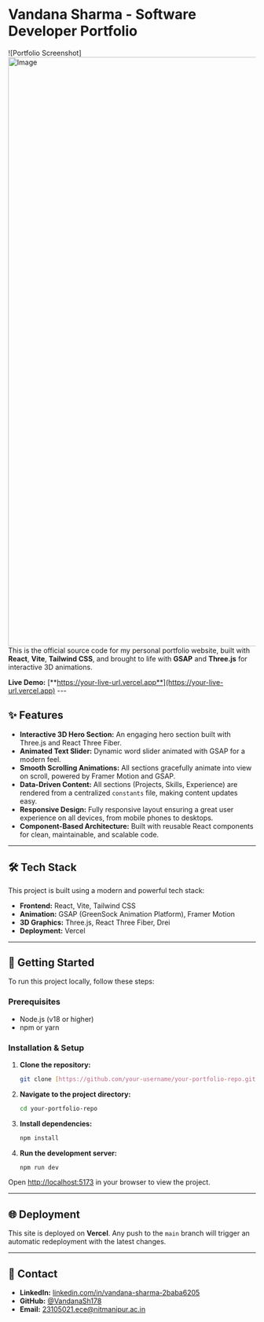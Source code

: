 # Vandana Sharma - Software Developer Portfolio

![Portfolio Screenshot]<img width="1920" height="1200" alt="Image" src="https://github.com/user-attachments/assets/80a835f2-ecda-4ccf-ac4b-b7de2d38d463" />This is the official source code for my personal portfolio website, built with **React**, **Vite**, **Tailwind CSS**, and brought to life with **GSAP** and **Three.js** for interactive 3D animations.

**Live Demo:** [**https://your-live-url.vercel.app**](https://your-live-url.vercel.app) ---

## ✨ Features

-   **Interactive 3D Hero Section:** An engaging hero section built with Three.js and React Three Fiber.
-   **Animated Text Slider:** Dynamic word slider animated with GSAP for a modern feel.
-   **Smooth Scrolling Animations:** All sections gracefully animate into view on scroll, powered by Framer Motion and GSAP.
-   **Data-Driven Content:** All sections (Projects, Skills, Experience) are rendered from a centralized `constants` file, making content updates easy.
-   **Responsive Design:** Fully responsive layout ensuring a great user experience on all devices, from mobile phones to desktops.
-   **Component-Based Architecture:** Built with reusable React components for clean, maintainable, and scalable code.

---

## 🛠️ Tech Stack

This project is built using a modern and powerful tech stack:

-   **Frontend:** React, Vite, Tailwind CSS
-   **Animation:** GSAP (GreenSock Animation Platform), Framer Motion
-   **3D Graphics:** Three.js, React Three Fiber, Drei
-   **Deployment:** Vercel

---

## 🚀 Getting Started

To run this project locally, follow these steps:

### Prerequisites

-   Node.js (v18 or higher)
-   npm or yarn

### Installation & Setup

1.  **Clone the repository:**
    ```bash
    git clone [https://github.com/your-username/your-portfolio-repo.git](https://github.com/your-username/your-portfolio-repo.git)
    ```

2.  **Navigate to the project directory:**
    ```bash
    cd your-portfolio-repo
    ```

3.  **Install dependencies:**
    ```bash
    npm install
    ```

4.  **Run the development server:**
    ```bash
    npm run dev
    ```

Open [http://localhost:5173](http://localhost:5173) in your browser to view the project.

---

## 🌐 Deployment

This site is deployed on **Vercel**. Any push to the `main` branch will trigger an automatic redeployment with the latest changes.

---

## 📧 Contact

-   **LinkedIn:** [linkedin.com/in/vandana-sharma-2baba6205](https://www.linkedin.com/in/vandana-sharma-2baba6205)
-   **GitHub:** [@VandanaSh178](https://github.com/VandanaSh178)
-   **Email:** 23105021.ece@nitmanipur.ac.in
